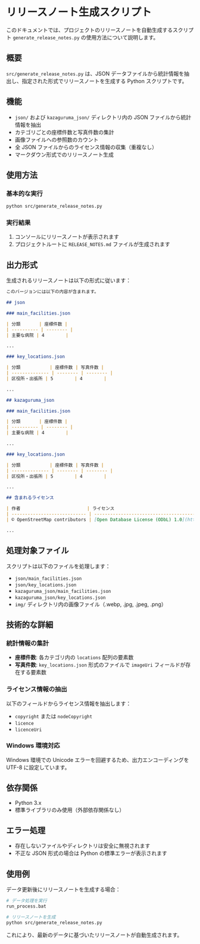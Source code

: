# リリースノート生成スクリプト

このドキュメントでは、プロジェクトのリリースノートを自動生成するスクリプト `generate_release_notes.py` の使用方法について説明します。

## 概要

`src/generate_release_notes.py` は、JSON データファイルから統計情報を抽出し、指定された形式でリリースノートを生成する Python スクリプトです。

## 機能

- `json/` および `kazaguruma_json/` ディレクトリ内の JSON ファイルから統計情報を抽出
- カテゴリごとの座標件数と写真件数の集計
- 画像ファイルへの参照数のカウント
- 全 JSON ファイルからのライセンス情報の収集（重複なし）
- マークダウン形式でのリリースノート生成

## 使用方法

### 基本的な実行

```bash
python src/generate_release_notes.py
```

### 実行結果

1. コンソールにリリースノートが表示されます
2. プロジェクトルートに `RELEASE_NOTES.md` ファイルが生成されます

## 出力形式

生成されるリリースノートは以下の形式に従います：

```markdown
このバージョンには以下の内容が含まれます。

## json

### main_facilities.json

| 分類       | 座標件数 |
| ---------- | -------- |
| 主要な病院 | 4        |

...

### key_locations.json

| 分類           | 座標件数 | 写真件数 |
| -------------- | -------- | -------- |
| 区役所・出張所 | 5        | 4        |

...

## kazaguruma_json

### main_facilities.json

| 分類       | 座標件数 |
| ---------- | -------- |
| 主要な病院 | 4        |

...

### key_locations.json

| 分類           | 座標件数 | 写真件数 |
| -------------- | -------- | -------- |
| 区役所・出張所 | 5        | 4        |

...

## 含まれるライセンス

| 作者                         | ライセンス                                                                     |
| ---------------------------- | ------------------------------------------------------------------------------ |
| © OpenStreetMap contributors | [Open Database License (ODbL) 1.0](https://opendatacommons.org/licenses/odbl/) |

...
```

## 処理対象ファイル

スクリプトは以下のファイルを処理します：

- `json/main_facilities.json`
- `json/key_locations.json`
- `kazaguruma_json/main_facilities.json`
- `kazaguruma_json/key_locations.json`
- `img/` ディレクトリ内の画像ファイル（.webp, .jpg, .jpeg, .png）

## 技術的な詳細

### 統計情報の集計

- **座標件数**: 各カテゴリ内の `locations` 配列の要素数
- **写真件数**: `key_locations.json` 形式のファイルで `imageUri` フィールドが存在する要素数

### ライセンス情報の抽出

以下のフィールドからライセンス情報を抽出します：

- `copyright` または `nodeCopyright`
- `licence`
- `licenceUri`

### Windows 環境対応

Windows 環境での Unicode エラーを回避するため、出力エンコーディングを UTF-8 に設定しています。

## 依存関係

- Python 3.x
- 標準ライブラリのみ使用（外部依存関係なし）

## エラー処理

- 存在しないファイルやディレクトリは安全に無視されます
- 不正な JSON 形式の場合は Python の標準エラーが表示されます

## 使用例

データ更新後にリリースノートを生成する場合：

```bash
# データ処理を実行
run_process.bat

# リリースノートを生成
python src/generate_release_notes.py
```

これにより、最新のデータに基づいたリリースノートが自動生成されます。
